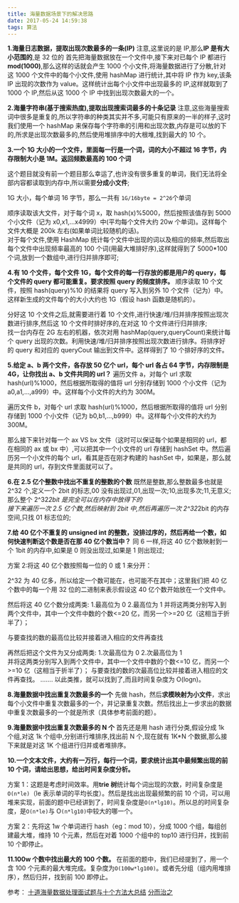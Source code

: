 ```yaml
---
title: 海量数据场景下的解决思路
date: 2017-05-24 14:59:38
tags: 算法
---
```


**1.海量日志数据，提取出现次数最多的一条(IP)**
注意,这里说的是 IP,那么**IP 是有大小范围的**,是 32 位的 
首先把海量数据放在一个文件中,接下来对已每个 IP 都进行**mod(1000)**,那么这样的话就会产生 1000 个小文件,将海量数据进行了分散,针对这 1000 个文件中的每个小文件,使用 hashMap 进行统计,其中将 IP 作为 key,该条 IP 出现的次数作为 value。这样统计出每个小文件中出现最多的 IP,这样就取到了 1000 个 IP,然后从这 1000 个 IP 中找到出现次数最大的一个。



**2.海量字符串(基于搜索热度),提取出现搜索词最多的十条记录**
注意,这些海量搜索词中很多是重复的,所以字符串的种类其实并不多,可能只有原来的一半的样子,这时我们使用一个 hashMap 来保存每个字符串的引用和出现次数,内存是可以放的下的,所求是出现次数最多的,然后使用堆排序中的大根堆,找到最大的 10 个。



**3.一个 1G 大小的一个文件，里面每一行是一个词，词的大小不超过 16 字节，内存限制大小是 1M。返回频数最高的 100 个词**

这个题目就没有前一个题目那么幸运了,也许没有很多重复的单词，我们无法将全部内容都读取到内存中,所以需要**分成小文件**;

1G 大小，每个单词 16 字节，那么一共有 `1G/16byte = 2^26`个单词

顺序读取该大文件，对于每个词 x，取 hash(x)%5000，然后按照该值存到 5000 个小文件（记为 x0,x1,...x4999）中(平均每个文件大约 20w 个单词)。这样每个文件大概是 200k 左右(如果单词比较随机的话)。         
对于每个文件,使用 HashMap 统计每个文件中出现的词以及相应的频率,然后取出每个文件中出现频率最高的 100 个词(用最大堆排好序),这样就得到了 5000*100 个词,放到一个数组中,进行归并排序即可;



**4.有 10 个文件，每个文件 1G，每个文件的每一行存放的都是用户的 query，每个文件的 query 都可能重复。要求按照 query 的频度排序。**
顺序读取 10 个文件，按照 hash(query)%10 的结果将 query 写入到另外 10 个文件（记为）中。这样新生成的文件每个的大小大约也 1G（假设 hash 函数是随机的）。

分好这 10 个文件之后,就需要进行着 10 个文件,进行快速/堆/归并排序按照出现次数进行排序,然后这 10 个文件时排好序的,在对这 10 个文件进行归并排序;
​    
找一台内存在 2G 左右的机器，依次对用 hashMap(query,queryCount)来统计每个 query 出现的次数。利用快速/堆/归并排序按照出现次数进行排序。将排序好的 query 和对应的 queryCout 输出到文件中。这样得到了 10 个排好序的文件。



**5.给定 a、b 两个文件，各存放 50 亿个 url，每个 url 各占 64 字节，内存限制是 4G，让你找出 a、b 文件共同的 url？**
遍历文件 a，对每个 url 求取 hash(url)%1000，然后根据所取得的值将 url 分别存储到 1000 个小文件（记为 a0,a1,...,a999）中。这样每个小文件的大约为 300M。

遍历文件 b，对每个 url 求取 hash(url)%1000，然后根据所取得的值将 url 分别存储到 1000 个小文件（记为 b0,b1,...,b999）中。这样每个小文件的大约为 300M。

那么接下来针对每一个 ax VS bx 文件（这时可以保证每个如果是相同的 url，都在相同的 ax 或 bx 中）,可以把其中一个小文件的 url 存储到 hashSet 中。然后遍历另一个小文件的每个 url，看其是否在刚才构建的 hashSet 中，如果是，那么就是共同的 url，存到文件里面就可以了。

**6.在 2.5 亿个整数中找出不重复的整数的个数**
既然是整数,那么整数最多也就是 2^32 个,定义一个 2bit 的标志,00 没有出现过,01,出现一次;10,出现多次;11,无意义;那么整个 2^32*2bit 是完全可以在内存中放得下的      
接下来遍历一次 2.5 亿个数,然后映射到 2bit 中,然后再遍历一次 2^32*2bit 的内存空间,只找 01 标志位的;



**7.给 40 亿个不重复的 unsigned int 的整数，没排过序的，然后再给一个数，如何快速判断这个数是否在那 40 亿个数当中？**
同 6 一样,将这 40 亿个数映射到一个 1bit 的内存中,如果是 0 则没出现过,如果是 1 则出现过;

方案 2:将这 40 亿个数按照每一位的 0 或 1 来分开：

2^32 为 40 亿多，所以给定一个数可能在，也可能不在其中；这里我们把 40 亿个数中的每一个用 32 位的二进制来表示假设这 40 亿个数开始放在一个文件中。

然后将这 40 亿个数分成两类:
1.最高位为 0
2.最高位为 1
并将这两类分别写入到两个文件中，其中一个文件中数的个数<=20 亿，而另一个>=20 亿（这相当于折半了）；

与要查找的数的最高位比较并接着进入相应的文件再查找

再然后把这个文件为又分成两类:
1.次最高位为 0
2.次最高位为 1
​    
并将这两类分别写入到两个文件中，其中一个文件中数的个数<=10 亿，而另一个>=10 亿（这相当于折半了）；
与要查找的数的次最高位比较并接着进入相应的文件再查找。
.......
以此类推，就可以找到了,而且时间复杂度为 O(logn)。



**8.海量数据中找出重复次数最多的一个**
先做 hash，然后**求模映射为小文件**，求出每个小文件中重复次数最多的一个，并记录重复次数。然后找出上一步求出的数据中重复次数最多的一个就是所求（具体参考前面的题）。



 **9.海量数据中找出重复次数最多的 N 个**
首先还是用 hash 进行分类,假设分成 1k 个组,对这 1k 个组中,分别进行堆排序,找出前 N 个,现在就有 1K*N 个数据,那么接下来就是对这 1K 个组进行归并或者堆排序。



**10.一个文本文件，大约有一万行，每行一个词，要求统计出其中最频繁出现的前 10 个词，请给出思想，给出时间复杂度分析。**

方案 1：这题是考虑时间效率。用**trie 树**统计每个词出现的次数，时间复杂度是`O(n*le)`（le 表示单词的平均长度）。然后是找出出现最频繁的前 10 个词，可以用堆来实现，前面的题中已经讲到了，时间复杂度是`O(n*lg10)`。所以总的时间复杂度，是`O(n*le)`与 O`(n*lg10)`中较大的哪一个。

方案 2：先将这 1w 个单词进行 hash（eg：mod 10），分成 1000 个组，每组创建最大堆，维持 10 个元素，然后在对着 1000 个组中的 top10 进行归并，找到前 10 个即停止。

**11.100w 个数中找出最大的 100 个数。**
在前面的题中，我们已经提到了，用一个含 100 个元素的最大堆完成。复杂度为`O(100w*lg100)`。或者先分组（组内用堆排序），然后归并，找到前 100 即停止。



参考：
[十道海量数据处理面试题与十个方法大总结](http://blog.csdn.net/v_july_v/article/details/6279498)
[分而治之](http://taop.marchtea.com/06.02.html)
